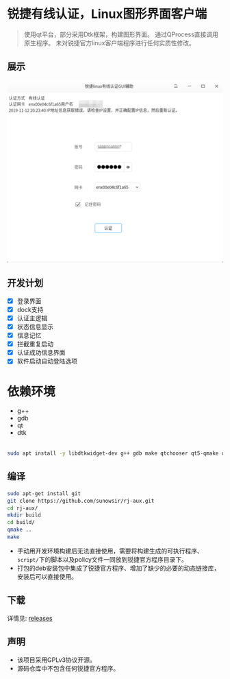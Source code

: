 # 锐捷有线认证，Linux图形界面客户端

> 使用qt平台，部分采用Dtk框架，构建图形界面。
> 通过QProcess直接调用原生程序。
> 未对锐捷官方linux客户端程序进行任何实质性修改。


## 展示
![showPic](./showPic.png)


## 开发计划 

- [x] 登录界面
- [x] dock支持
- [x] 认证主逻辑
- [x] 状态信息显示
- [x] 信息记忆
- [x] 拦截重复启动
- [x] 认证成功信息界面
- [x] 软件启动自动登陆选项

# 依赖环境

* g++
* gdb
* qt
* dtk

```bash

sudo apt install -y libdtkwidget-dev g++ gdb make qtchooser qt5-qmake qt5-default gdb

```


## 编译

```bash
sudo apt-get install git
git clone https://github.com/sunowsir/rj-aux.git
cd rj-aux/
mkdir build
cd build/
qmake ..
make 
```

*  手动用开发环境构建后无法直接使用，需要将构建生成的可执行程序、`script/`下的脚本以及policy文件一同放到锐捷官方程序目录下。
*  打包的deb安装包中集成了锐捷官方程序、增加了缺少的必要的动态链接库，安装后可以直接使用。

## 下载

详情见: [releases](https://github.com/sunowsir/rj-aux/releases)

## 声明

*  该项目采用GPLv3协议开源。
*  源码仓库中不包含任何锐捷官方程序。


